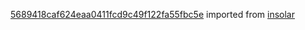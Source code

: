 [5689418caf624eaa0411fcd9c49f122fa55fbc5e](https://github.com/insolar/insolar/commit/5689418caf624eaa0411fcd9c49f122fa55fbc5e) imported from [insolar](https://github.com/insolar/insolar)
